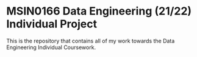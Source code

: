 # MSIN0166 Data Engineering (21/22) Individual Project
This is the repository that contains all of my work towards the Data Engineering Individual Coursework.
